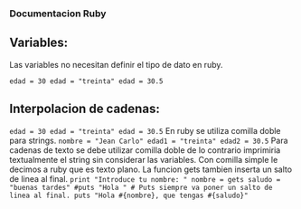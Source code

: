 ### Documentacion Ruby

## Variables:
Las variables no necesitan definir el tipo de dato en ruby.

``
edad = 30
edad = "treinta"
edad = 30.5
``
## Interpolacion de cadenas:
``
edad = 30
edad = "treinta"
edad = 30.5
``
En ruby se utiliza comilla doble para strings.
``
nombre = "Jean Carlo"
edad1 = "treinta"
edad2 = 30.5
``
Para cadenas de texto se debe utilizar comilla doble de lo contrario imprimiria textualmente el string sin considerar las variables.
Con comilla simple le decimos a ruby que es texto plano.
La funcion gets tambien inserta un salto de linea al final.
``
print "Introduce tu nombre: "
nombre = gets
saludo = "buenas tardes"
#puts "Hola " # Puts siempre va poner un salto de linea al final.
puts "Hola #{nombre}, que tengas #{saludo}"
``
